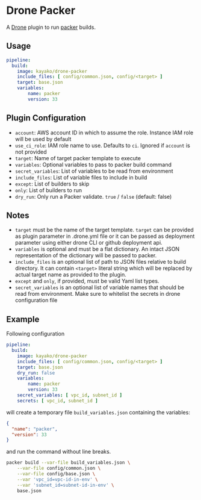# Drone Packer

A [Drone][] plugin to run [packer][] builds.

## Usage

``` yaml
pipeline:
  build:
    image: kayako/drone-packer
    include_files: [ config/common.json, config/<target> ]
    target: base.json
    variables:
        name: packer
        version: 33
```

## Plugin Configuration

 - `account`: AWS account ID in which to assume the role. Instance IAM role will be used by default
 - `use_ci_role`: IAM role name to use. Defaults to `ci`. Ignored if `account` is not provided
 - `target`: Name of target packer template to execute
 - `variables`: Optional variables to pass to packer build command
 - `secret_variables`: List of variables to be read from environment
 - `include_files`: List of variable files to include in build
 - `except`: List of builders to skip
 - `only`: List of builders to run
 - `dry_run`: Only run a Packer validate. `true` / `false` (default: false)

## Notes

 - `target` must be the name of the target template. `target` can be provided as plugin parameter
   in .drone.yml file or it can be passed as deployment parameter using either drone CLI or
   github deployment api.
 - `variables` is optional and must be a flat dictionary. An intact JSON representation of the dictionary
   will be passed to packer.
 - `include_files` is an optional list of path to JSON files relative to build directory. It can contain
   `<target>` literal string which will be replaced by actual target name as provided to the plugin.
 - `except` and `only`, if provided, must be valid Yaml list types.
 - `secret_variables` is an optional list of variable names that should be read from environment.
    Make sure to whitelist the secrets in drone configuration file

## Example

Following configuration

``` yaml
pipeline:
  build:
    image: kayako/drone-packer
    include_files: [ config/common.json, config/<target> ]
    target: base.json
    dry_run: false
    variables:
        name: packer
        version: 33
    secret_variables: [ vpc_id, subnet_id ]
    secrets: [ vpc_id, subnet_id ]
```

will create a temporary file `build_variables.json` containing the variables:

``` json
{
  "name": "packer",
  "version": 33
}
```

and run the command without line breaks.

``` sh
packer build --var-file build_variables.json \
    --var-file config/common.json \
    --var-file config/base.json \
    --var 'vpc_id=vpc-id-in-env' \
    --var 'subnet_id=subnet-id-in-env' \
    base.json
```

[packer]: https://packer.io
[Drone]: https://docs.drone.io
